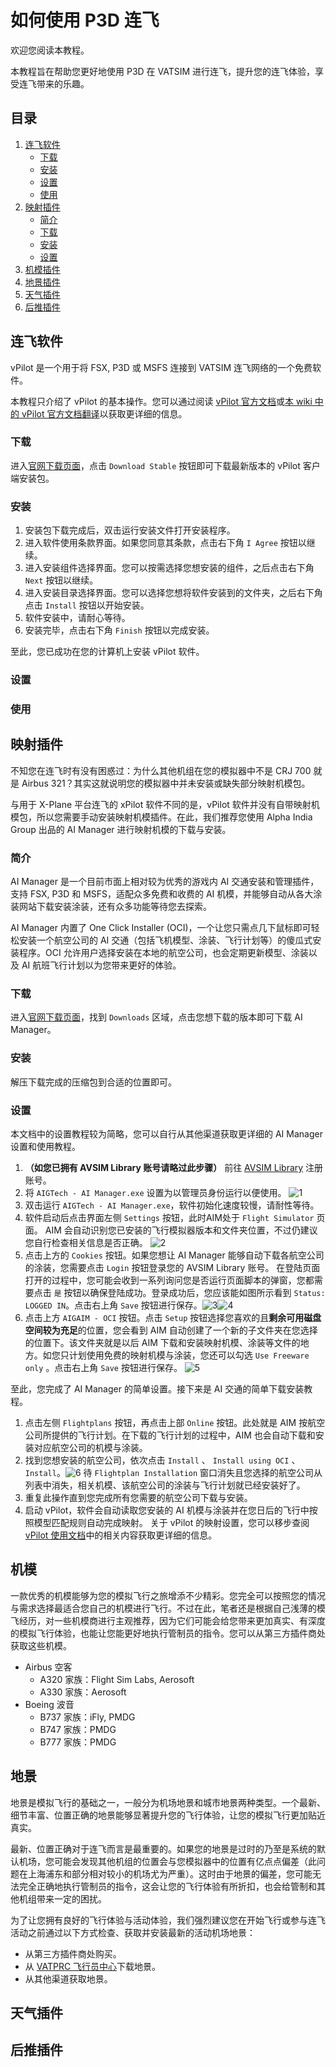 # 如何使用 P3D 连飞

欢迎您阅读本教程。

本教程旨在帮助您更好地使用 P3D 在 VATSIM 进行连飞，提升您的连飞体验，享受连飞带来的乐趣。

## 目录

1. [连飞软件](https://github.com/websterzh/vatprc-wiki/blob/P3D-to-VATSIM/如何使用%20P3D%20连飞.md#连飞软件)
   - [下载](https://github.com/websterzh/vatprc-wiki/blob/P3D-to-VATSIM/如何使用%20P3D%20连飞.md#下载)
   - [安装](https://github.com/websterzh/vatprc-wiki/blob/P3D-to-VATSIM/如何使用%20P3D%20连飞.md#安装)
   - [设置](https://github.com/websterzh/vatprc-wiki/blob/P3D-to-VATSIM/如何使用%20P3D%20连飞.md#设置)
   - [使用](https://github.com/websterzh/vatprc-wiki/blob/P3D-to-VATSIM/如何使用%20P3D%20连飞.md#使用)
2. [映射插件](https://github.com/websterzh/vatprc-wiki/blob/P3D-to-VATSIM/如何使用%20P3D%20连飞.md#映射插件)
   - [简介](https://github.com/websterzh/vatprc-wiki/blob/P3D-to-VATSIM/如何使用%20P3D%20连飞.md#简介)
   - [下载](https://github.com/websterzh/vatprc-wiki/blob/P3D-to-VATSIM/如何使用%20P3D%20连飞.md#下载-1)
   - [安装](https://github.com/websterzh/vatprc-wiki/blob/P3D-to-VATSIM/如何使用%20P3D%20连飞.md#安装-1)
   - [设置](https://github.com/websterzh/vatprc-wiki/blob/P3D-to-VATSIM/如何使用%20P3D%20连飞.md#设置-1)
3. [机模插件](https://github.com/websterzh/vatprc-wiki/blob/P3D-to-VATSIM/如何使用%20P3D%20连飞.md#机模插件)
4. [地景插件](https://github.com/websterzh/vatprc-wiki/blob/P3D-to-VATSIM/如何使用%20P3D%20连飞.md#地景插件)
5. [天气插件](https://github.com/websterzh/vatprc-wiki/blob/P3D-to-VATSIM/如何使用%20P3D%20连飞.md#天气插件)
6. [后推插件](https://github.com/websterzh/vatprc-wiki/blob/P3D-to-VATSIM/如何使用%20P3D%20连飞.md#后推插件)

## 连飞软件

vPilot 是一个用于将 FSX, P3D 或 MSFS 连接到 VATSIM 连飞网络的一个免费软件。

本教程只介绍了 vPilot 的基本操作。您可以通过阅读 [vPilot 官方文档](https://vpilot.rosscarlson.dev/Documentation)或[本 wiki 中的 vPilot 官方文档翻译](https://github.com/websterzh/vatprc-wiki/blob/vPilot/vPilot%20使用文档.md)以获取更详细的信息。

### 下载

进入[官网下载页面](https://vpilot.rosscarlson.dev/Download)，点击 `Download Stable` 按钮即可下载最新版本的 vPilot 客户端安装包。

### 安装

1. 安装包下载完成后，双击运行安装文件打开安装程序。
2. 进入软件使用条款界面。如果您同意其条款，点击右下角 `I Agree` 按钮以继续。
3. 进入安装组件选择界面。您可以按需选择您想安装的组件，之后点击右下角 `Next` 按钮以继续。
4. 进入安装目录选择界面。您可以选择您想将软件安装到的文件夹，之后右下角点击 `Install` 按钮以开始安装。
5. 软件安装中，请耐心等待。
6. 安装完毕，点击右下角 `Finish` 按钮以完成安装。

至此，您已成功在您的计算机上安装 vPilot 软件。

### 设置

### 使用

## 映射插件

不知您在连飞时有没有困惑过：为什么其他机组在您的模拟器中不是 CRJ 700 就是 Airbus 321？其实这就说明您的模拟器中并未安装或缺失部分映射机模包。

与用于 X-Plane 平台连飞的 xPilot 软件不同的是，vPilot 软件并没有自带映射机模包，所以您需要手动安装映射机模插件。在此，我们推荐您使用 Alpha India Group 出品的 AI Manager 进行映射机模的下载与安装。

### 简介

AI Manager 是一个目前市面上相对较为优秀的游戏内 AI 交通安装和管理插件，支持 FSX, P3D 和 MSFS，适配众多免费和收费的 AI 机模，并能够自动从各大涂装网站下载安装涂装，还有众多功能等待您去探索。

AI Manager 内置了 One Click Installer (OCI)，一个让您只需点几下鼠标即可轻松安装一个航空公司的 AI 交通（包括飞机模型、涂装、飞行计划等）的傻瓜式安装程序。OCI 允许用户选择安装在本地的航空公司，也会定期更新模型、涂装以及 AI 航班飞行计划以为您带来更好的体验。
 
### 下载

进入[官网下载页面](https://www.alpha-india.net/ai-manager/)，找到 `Downloads` 区域，点击您想下载的版本即可下载 AI Manager。

### 安装

解压下载完成的压缩包到合适的位置即可。

### 设置

本文档中的设置教程较为简略，您可以自行从其他渠道获取更详细的 AI Manager 设置和使用教程。

1. **（如您已拥有 AVSIM Library 账号请略过此步骤）**
前往 [AVSIM Library](https://library.avsim.net/register.php) 注册账号。
2. 将 `AIGTech - AI Manager.exe` 设置为以管理员身份运行以便使用。 ![1](https://user-images.githubusercontent.com/93370202/165091155-234d51fe-eb60-4029-8cb2-8001014a772a.jpg)
3. 双击运行 `AIGTech - AI Manager.exe`，软件初始化速度较慢，请耐性等待。
4. 软件启动后点击界面左侧 `Settings` 按钮，此时AIM处于 `Flight Simulator` 页面。
AIM 会自动识别您已安装的飞行模拟器版本和文件夹位置，不过仍建议您自行检查相关信息是否正确。 ![2](https://user-images.githubusercontent.com/93370202/165091185-260fd671-f586-4858-a4fd-3a9417baf8ff.jpg)
5. 点击上方的 `Cookies` 按钮。如果您想让 AI Manager 能够自动下载各航空公司的涂装，您需要点击 `Login` 按钮登录您的 AVSIM Library 账号。
在登陆页面打开的过程中，您可能会收到一系列询问您是否运行页面脚本的弹窗，您都需要点击 `是` 按钮以确保登陆成功。登录成功后，您应该能如图所示看到 `Status: LOGGED IN`。点击右上角 `Save` 按钮进行保存。![3](https://user-images.githubusercontent.com/93370202/165091224-56859092-1263-47d5-bccc-a11bbf1c02d4.jpg)![4](https://user-images.githubusercontent.com/93370202/165091257-d1047174-05fa-4a76-8c6f-9d621cb5df71.jpg)
6. 点击上方 `AIGAIM - OCI` 按钮。点击 `Setup` 按钮选择您喜欢的且**剩余可用磁盘空间较为充足**的位置，您会看到 AIM 自动创建了一个新的子文件夹在您选择的位置下。该文件夹就是以后 AIM 下载和安装映射机模、涂装等文件的地方。如您只计划使用免费的映射机模与涂装，您还可以勾选 `Use Freeware only` 。点击右上角 `Save` 按钮进行保存。 ![5](https://user-images.githubusercontent.com/93370202/165091289-06e86199-6c2e-4f05-b54f-e43d0c4768f7.jpg)

至此，您完成了 AI Manager 的简单设置。接下来是 AI 交通的简单下载安装教程。

1. 点击左侧 `Flightplans` 按钮，再点击上部 `Online` 按钮。此处就是 AIM 按航空公司所提供的飞行计划。在下载的飞行计划的过程中，AIM 也会自动下载和安装对应航空公司的机模与涂装。
2. 找到您想安装的航空公司，依次点击 `Install` 、 `Install using OCI` 、 `Install`。![6](https://user-images.githubusercontent.com/93370202/165091329-4c5c8fb7-01f3-4c4f-99e2-73bc1ea7ecf7.jpg)
待 `Flightplan Installation` 窗口消失且您选择的航空公司从列表中消失，相关机模、该航空公司的涂装与飞行计划就已经安装好了。
3. 重复此操作直到您完成所有您需要的航空公司下载与安装。
4. 启动 vPilot，软件会自动读取您安装的 AI 机模与涂装并在您日后的飞行中按照模型匹配规则自动完成映射。
关于 vPilot 的映射设置，您可以移步查阅 [vPilot 使用文档](https://github.com/websterzh/vatprc-wiki/blob/vPilot/vPilot%20%E4%BD%BF%E7%94%A8%E6%96%87%E6%A1%A3.md)中的相关内容获取更详细的信息。

## 机模

一款优秀的机模能够为您的模拟飞行之旅增添不少精彩。您完全可以按照您的情况与需求选择最适合您自己的机模进行飞行。不过在此，笔者还是根据自己浅薄的模飞经历，对一些机模商进行主观推荐，因为它们可能会给您带来更加真实、有深度的模拟飞行体验，也能让您能更好地执行管制员的指令。您可以从第三方插件商处获取这些机模。

- Airbus 空客
  - A320 家族：Flight Sim Labs, Aerosoft
  - A330 家族：Aerosoft
- Boeing 波音
  - B737 家族：iFly, PMDG
  - B747 家族：PMDG
  - B777 家族：PMDG

## 地景

地景是模拟飞行的基础之一，一般分为机场地景和城市地景两种类型。一个最新、细节丰富、位置正确的地景能够显著提升您的飞行体验，让您的模拟飞行更加贴近真实。

最新、位置正确对于连飞而言是最重要的。如果您的地景是过时的乃至是系统的默认机场，您可能会发现其他机组的位置会与您模拟器中的位置有亿点点偏差（此问题在上海浦东和部分相对较小的机场尤为严重）。这时由于地景的偏差，您可能无法完全正确地执行管制员的指令，这会让您的飞行体验有所折扣，也会给管制和其他机组带来一定的困扰。

为了让您拥有良好的飞行体验与活动体验，我们强烈建议您在开始飞行或参与连飞活动之前通过以下方式检查、获取并安装最新的活动机场地景：
- 从第三方插件商处购买。
- 从 [VATPRC 飞行员中心](https://pilot.vatprc.net/#/scenery)下载地景。
- 从其他渠道获取地景。

## 天气插件

## 后推插件
